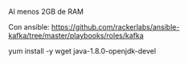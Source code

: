 Al menos 2GB de RAM

Con ansible: https://github.com/rackerlabs/ansible-kafka/tree/master/playbooks/roles/kafka

yum install -y wget java-1.8.0-openjdk-devel


